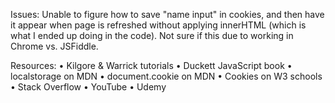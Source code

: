 Issues:
Unable to figure how to save "name input" in cookies, and then have it appear when page is refreshed without applying innerHTML (which is what I ended up doing in the code). Not sure if this due to working in Chrome vs. JSFiddle.

Resources:
• Kilgore & Warrick tutorials
• Duckett JavaScript book
•	localstorage on MDN
•	document.cookie on MDN
•	Cookies on W3 schools
• Stack Overflow
• YouTube
• Udemy
